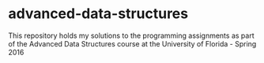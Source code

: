 # advanced-data-structures
This repository holds my solutions to the programming assignments as part of the Advanced Data Structures course at the University of Florida - Spring 2016
